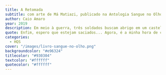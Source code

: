 ```yaml
---
title: A Retomada
subtitle: com arte de Má Matiazi, publicado na Antologia Sangue no Olho
author: Caio Amaro
year: 2019
description: Em meio à guerra, três soldados buscam abrigo em um castelo na Transilvânia e descobrem que têm mais em comum do que imaginam.
quote: Enfim, espero que estejam saciados... Agora, é a minha hora de cear.
categories:
  - HQS
cover: "/images/livro-sangue-no-olho.png"
backgroundcolor: "#e96324"
titlecolor: "#930304"
textcolor: "#ffffff"
quotecolor: "#ffffff"
---
```



